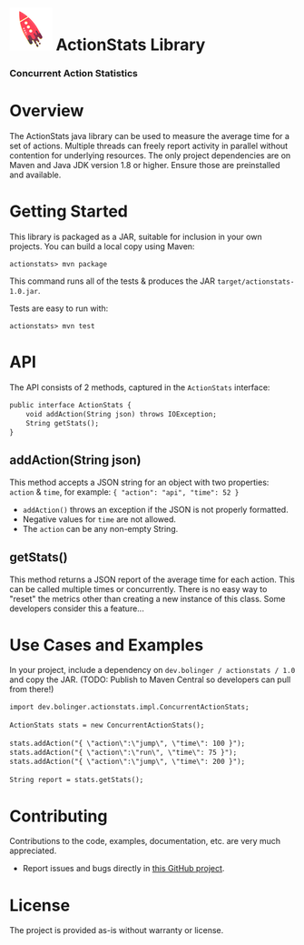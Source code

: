 # ![rocket](rocket.png) ActionStats Library

### Concurrent Action Statistics

# Overview

The ActionStats java library can be used to measure the average time for a set of actions.
Multiple threads can freely report activity in parallel without contention for underlying resources.
The only project dependencies are on Maven and Java JDK version 1.8 or higher.  Ensure those are preinstalled and available.


# Getting Started

This library is packaged as a JAR, suitable for inclusion in your own projects.  You can build a local copy using Maven:

```
actionstats> mvn package
```

This command runs all of the tests & produces the JAR `target/actionstats-1.0.jar`.


Tests are easy to run with:
```
actionstats> mvn test
```


# API

The API consists of 2 methods, captured in the `ActionStats` interface:

```
public interface ActionStats {
    void addAction(String json) throws IOException;
    String getStats();
}
```

## addAction(String json)
This method accepts a JSON string for an object with two properties: `action` & `time`, for example: `{ "action": "api", "time": 52 }`
* `addAction()` throws an exception if the JSON is not properly formatted.
* Negative values for `time` are not allowed.
* The `action` can be any non-empty String.

## getStats()
This method returns a JSON report of the average time for each action.  This can be called multiple times or concurrently.  There is no easy way to "reset" the metrics other than creating a new instance of this class.  Some developers consider this a feature...


# Use Cases and Examples

In your project, include a dependency on `dev.bolinger / actionstats / 1.0` and copy the JAR.
(TODO: Publish to Maven Central so developers can pull from there!)

```
import dev.bolinger.actionstats.impl.ConcurrentActionStats;

ActionStats stats = new ConcurrentActionStats();

stats.addAction("{ \"action\":\"jump\", \"time\": 100 }");
stats.addAction("{ \"action\":\"run\", \"time\": 75 }");
stats.addAction("{ \"action\":\"jump\", \"time\": 200 }");

String report = stats.getStats();
```


# Contributing

Contributions to the code, examples, documentation, etc. are very much appreciated.

* Report issues and bugs directly in [this GitHub project](https://github.com/ebolinger/actionstats/issues).


# License

The project is provided as-is without warranty or license.

